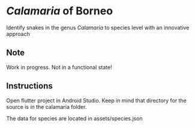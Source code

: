 # *Calamaria* of Borneo

Identify snakes in the genus *Calamaria* to species level with an innovative approach

## Note

Work in progress. Not in a functional state!

## Instructions

Open flutter project in Android Studio. Keep in mind that directory for the source is in the calamaria folder.

The data for species are located in assets/species.json


